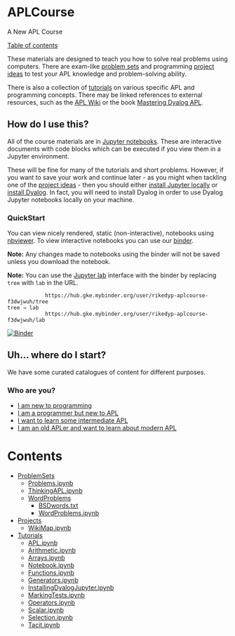 # APLCourse
A New APL Course

[Table of contents](#Contents)

These materials are designed to teach you how to solve real problems using computers. There are exam-like [problem sets](ProblemSets/README.md) and programming [project ideas](Projects/README.md) to test your APL knowledge and problem-solving ability. 

There is also a collection of [tutorials](Tutorials) on various specific APL and programming concepts. There may be linked references to external resources, such as the [APL Wiki](https://aplwiki.miraheze.org) or the book [Mastering Dyalog APL](https://www.dyalog.com/mastering-dyalog-apl.htm).

## How do I use this?
All of the course materials are in [Jupyter notebooks](https://jupyter.org/). These are interactive documents with code blocks which can be executed if you view them in a Jupyter environment.

These will be fine for many of the tutorials and short problems. However, if you want to save your work and continue later - as you might when tackling one of the [project ideas](Projects/README.md) - then you should either [install Jupyter locally](Tutorials/InstallingDyalogJupyter.ipynb) or [install Dyalog](https://www.dyalog.com/download-zone.htm). In fact, you will need to install Dyalog in order to use Dyalog Jupyter notebooks locally on your machine.

### **QuickStart**
You can view nicely rendered, static (non-interactive), notebooks using [nbviewer](https://nbviewer.jupyter.org/github/rikedyp/APLcourse/tree/master/). To view interactive notebooks you can use our [binder](https://mybinder.org/v2/gh/rikedyp/APLcourse/master).  

**Note:** Any changes made to notebooks using the binder will not be saved unless you download the notebook.

**Note:** You can use the [Jupyter lab]() interface with the binder by replacing `tree` with `lab` in the URL.
```
            https://hub.gke.mybinder.org/user/rikedyp-aplcourse-f3dwjwuh/tree
tree → lab
            https://hub.gke.mybinder.org/user/rikedyp-aplcourse-f3dwjwuh/lab            
```

[![Binder](https://mybinder.org/badge_logo.svg)](https://mybinder.org/v2/gh/rikedyp/APLcourse/master)

## Uh... where do I start?
We have some curated catalogues of content for different purposes.
### Who are you?
- [I am new to programming]()
- [I am a programmer but new to APL]()
- [I want to learn some intermediate APL]()
- [I am an old APLer and want to learn about modern APL]()

# Contents
  - [ProblemSets](./ProblemSets/README.md)                                    
    - [Problems.ipynb](ProblemSets/Problems.ipynb)                            
    - [ThinkingAPL.ipynb](ProblemSets/ThinkingAPL.ipynb)                      
    - [WordProblems](ProblemSets/WordProblems/README.md)                      
      - [BSDwords.txt](ProblemSets/WordProblems/BSDwords.txt)                 
      - [WordProblems.ipynb](ProblemSets/WordProblems/WordProblems.ipynb)     
  - [Projects](./Projects/README.md)                                          
    - [WikiMap.ipynb](Projects/WikiMap.ipynb)                                 
  - [Tutorials](./Tutorials/README.md)                                        
    - [APL.ipynb](Tutorials/APL.ipynb)                                        
    - [Arithmetic.ipynb](Tutorials/Arithmetic.ipynb)                          
    - [Arrays.ipynb](Tutorials/Arrays.ipynb)                                  
    - [Notebook.ipynb](Tutorials/Notebook.ipynb)                              
    - [Functions.ipynb](Tutorials/Functions.ipynb)                            
    - [Generators.ipynb](Tutorials/Generators.ipynb)                          
    - [InstallingDyalogJupyter.ipynb](Tutorials/InstallingDyalogJupyter.ipynb)
    - [MarkingTests.ipynb](Tutorials/MarkingTests.ipynb)                      
    - [Operators.ipynb](Tutorials/Operators.ipynb)                            
    - [Scalar.ipynb](Tutorials/Scalar.ipynb)                                  
    - [Selection.ipynb](Tutorials/Selection.ipynb)                            
    - [Tacit.ipynb](Tutorials/Tacit.ipynb) 